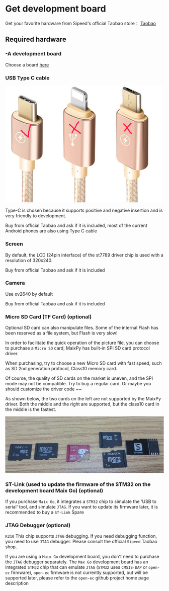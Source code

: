 Get development board
========



Get your favorite hardware from Sipeed's official Taobao store： [Taobao](https://shop365481095.taobao.com/)



## Required hardware

### -A development board

Choose a board [here](../hardware/board.md)

### USB Type C cable

![Type-C](../../assets/type_c.png)

Type-C is chosen because it supports positive and negative insertion and is very friendly to development.

Buy from official Taobao and ask if it is included, most of the current Android phones are also using Type C cable

### Screen

By default, the LCD (24pin interface) of the st7789 driver chip is used with a resolution of 320x240.

Buy from official Taobao and ask if it is included 

### Camera

Use ov2640 by default

Buy from official Taobao and ask if it is included 



### Micro SD Card (TF Card) (optional)

Optional SD card can also manipulate files. Some of the internal Flash has been reserved as a file system, but Flash is very slow!

In order to facilitate the quick operation of the picture file, you can choose to purchase a `Micro SD` card, MaixPy has built-in SPI SD card protocol driver.

When purchasing, try to choose a new Micro SD card with fast speed, such as SD 2nd generation protocol, Class10 memory card.

Of course, the quality of SD cards on the market is uneven, and the SPI mode may not be compatible. Try to buy a regular card. Or maybe you should customize the driver code ~~

As shown below, the two cards on the left are not supported by the MaixPy driver. Both the middle and the right are supported, but the class10 card in the middle is the fastest.

![](../../assets/TF.png)


### ST-Link (used to update the firmware of the STM32 on the development board Maix Go) (optional)

If you purchase `Maix Go`, it integrates a `STM32` chip to simulate the 'USB to serial' tool, and simulate `JTAG`. If you want to update its firmware later, it is recommended to buy a `ST-Link` Spare

### JTAG Debugger (optional)

`K210` This chip supports `JTAG` debugging. If you need debugging function, you need to use `JTAG` debugger. Please consult the official `Sipeed` Taobao shop.

If you are using a `Maix Go` development board, you don't need to purchase the `JTAG` debugger separately. The `Max Go` development board has an integrated `STM32` chip that can emulate `JTAG` (`STM32` uses `CMSIS-DAP` or `open-ec` firmware), `open-ec` firmware is not currently supported, but will be supported later, please refer to the `open-ec` github project home page description

